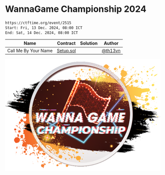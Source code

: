 # WannaGame Championship 2024

```
https://ctftime.org/event/2515
Start: Fri, 13 Dec. 2024, 08:00 ICT
End: Sat, 14 Dec. 2024, 08:00 ICT
```

| Name                 | Contract                                                     | Solution | Author                                    |
| -------------------- | ------------------------------------------------------------ | -------- | ----------------------------------------- |
| Call Me By Your Name | <a href="contracts/CallMeByYourName/Setup.sol">Setup.sol</a> |          | <a href="https://x.com/th13vn">@th13vn<a> |

![alt text](image.png)
